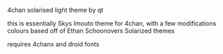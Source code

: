 4chan solarised light theme by qt

this is essentially Skys Imouto theme for 4chan, with a few modifications
colours based off of Ethan Schoonovers Solarized themes

requires 4chanx and droid fonts